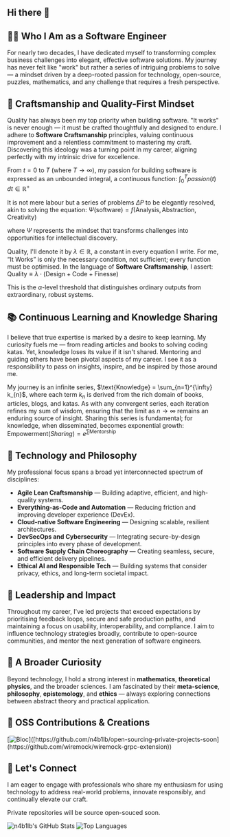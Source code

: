 ## Hi there 👋

<!--
**n4b1lb/n4b1lb** is a ✨ _special_ ✨ repository because its `README.md` (this file) appears on your GitHub profile.

Here are some ideas to get you started:

- 🔭 I’m currently working on ...
- 🌱 I’m currently learning ...
- 👯 I’m looking to collaborate on ...
- 🤔 I’m looking for help with ...
- 💬 Ask me about ...
- 📫 How to reach me: ...
- 😄 Pronouns: ...
- ⚡ Fun fact: ...
-->


## 👨‍💻 Who I Am as a Software Engineer  

For nearly two decades, I have dedicated myself to transforming complex business challenges into elegant, effective software solutions. My journey has never felt like "work" but rather a series of intriguing problems to solve — a mindset driven by a deep-rooted passion for technology, open-source, puzzles, mathematics, and any challenge that requires a fresh perspective.


## 🔨 Craftsmanship and Quality-First Mindset  

Quality has always been my top priority when building software. "It works" is never enough — it must be crafted thoughtfully and designed to endure. I adhere to **Software Craftsmanship** principles, valuing continuous improvement and a relentless commitment to mastering my craft. Discovering this ideology was a turning point in my career, aligning perfectly with my intrinsic drive for excellence.


From $t = 0$ to $T$ (where $T \to \infty$), my passion for building software is expressed as an unbounded integral, a continuous function: $\int_{0}^{T} passion(t) \, dt \in \mathbb{R}^{+}$

It is not mere labour but a series of problems $\Delta P$ to be elegantly resolved, akin to solving the equation: $\Psi(\text{software}) = f(\text{Analysis}, \text{Abstraction}, \text{Creativity})$

where $\Psi$ represents the mindset that transforms challenges into opportunities for intellectual discovery.

Quality, I'll denote it by $\lambda \in \mathbb{R}$, a constant in every equation I write. For me, “It Works” is only the necessary condition, not sufficient; every function must be optimised. In the language of **Software Craftsmanship**, I assert: $\text{Quality} \equiv \lambda \cdot (\text{Design} + \text{Code} + \text{Finesse})$

This is the $\alpha$-level threshold that distinguishes ordinary outputs from extraordinary, robust systems.


## 📚 Continuous Learning and Knowledge Sharing  

I believe that true expertise is marked by a desire to keep learning. My curiosity fuels me — from reading articles and books to solving coding katas. Yet, knowledge loses its value if it isn't shared. Mentoring and guiding others have been pivotal aspects of my career. I see it as a responsibility to pass on insights, inspire, and be inspired by those around me.


My journey is an infinite series, $\text{Knowledge} = \sum_{n=1}^{\infty} k_{n}$, where each term $k_{n}$ is derived from the rich domain of books, articles, blogs, and katas. As with any convergent series, each iteration refines my sum of wisdom, ensuring that the limit as $n \to \infty$ remains an enduring source of insight. Sharing this series is fundamental; for knowledge, when disseminated, becomes exponential growth: $\text{Empowerment}(Sharing) = e^{\sum \text{Mentorship}}$


## 🔧 Technology and Philosophy  

My professional focus spans a broad yet interconnected spectrum of disciplines:

- **Agile Lean Craftsmanship** — Building adaptive, efficient, and high-quality systems.  
- **Everything-as-Code and Automation** — Reducing friction and improving developer experience (DevEx).  
- **Cloud-native Software Engineering** — Designing scalable, resilient architectures.  
- **DevSecOps and Cybersecurity** — Integrating secure-by-design principles into every phase of development.  
- **Software Supply Chain Choreography** — Creating seamless, secure, and efficient delivery pipelines.  
- **Ethical AI and Responsible Tech** — Building systems that consider privacy, ethics, and long-term societal impact.  


## 🔗 Leadership and Impact  

Throughout my career, I've led projects that exceed expectations by prioritising feedback loops, secure and safe production paths, and maintaining a focus on usability, interoperability, and compliance. I aim to influence technology strategies broadly, contribute to open-source communities, and mentor the next generation of software engineers.


## 🔬 A Broader Curiosity  

Beyond technology, I hold a strong interest in **mathematics**, **theoretical physics**, and the broader sciences. I am fascinated by their **meta-science**, **philosophy**, **epistemology**, and **ethics** — always exploring connections between abstract theory and practical application.


## 🚀 OSS Contributions & Creations

[![Bloc]([[https://github-readme-stats.vercel.app/api/pin/?username=felangel&repo=bloc](https://github.com/wiremock/wiremock-grpc-extension)]([https://github.com/n4b1lb/open-sourcing-private-projects-soon](https://github.com/wiremock/wiremock-grpc-extension)))]([https://github.com/n4b1lb/open-sourcing-private-projects-soon](https://github.com/wiremock/wiremock-grpc-extension))


## 🤝 Let's Connect  

I am eager to engage with professionals who share my enthusiasm for using technology to address real-world problems, innovate responsibly, and continually elevate our craft.

Private repositories will be source open-souced soon.

![n4b1lb's GitHub Stats](https://github-readme-stats.vercel.app/api?username=n4b1lb&show_icons=true&theme=onedark&count_private=true)
![Top Languages](https://github-readme-stats.vercel.app/api/top-langs/?username=n4b1lb&hide=CSS,C%2b%2b,Objective-C,HTML,CMake&langs_count=8&layout=compact&theme=onedark&count_private=false)

<codersrank-skills-chart username="pedro_m_santos"></codersrank-skills-chart>



